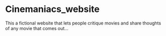 # Cinemaniacs_website
This a fictional website that lets people critique movies and share thoughts of any movie that comes out...
